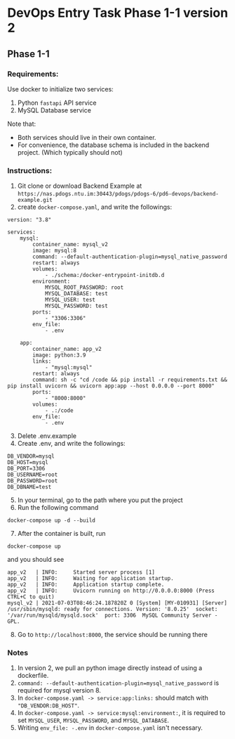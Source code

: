 # DevOps Entry Task Phase 1-1 version 2

## Phase 1-1 

### Requirements:
Use docker to initialize two services:
1. Python `fastapi` API service
2. MySQL Database service

Note that:
- Both services should live in their own container.
- For convenience, the database schema is included in the backend project. (Which typically should not)

### Instructions:
1. Git clone or download Backend Example at `https://nas.pdogs.ntu.im:30443/pdogs/pdogs-6/pd6-devops/backend-example.git`
2. create `docker-compose.yaml`, and write the followings:
```shell
version: "3.8"

services:
    mysql:
        container_name: mysql_v2
        image: mysql:8
        command: --default-authentication-plugin=mysql_native_password
        restart: always        
        volumes:
            - ./schema:/docker-entrypoint-initdb.d
        environment:
            MYSQL_ROOT_PASSWORD: root
            MYSQL_DATABASE: test
            MYSQL_USER: test
            MYSQL_PASSWORD: test
        ports:
            - "3306:3306"
        env_file: 
            - .env

    app:
        container_name: app_v2
        image: python:3.9
        links: 
            - "mysql:mysql"
        restart: always
        command: sh -c "cd /code && pip install -r requirements.txt && pip install uvicorn && uvicorn app:app --host 0.0.0.0 --port 8000"
        ports:
            - "8000:8000"
        volumes:
            - .:/code       
        env_file: 
            - .env
```
3. Delete .env.example
4. Create .env, and write the followings:
```shell
DB_VENDOR=mysql
DB_HOST=mysql
DB_PORT=3306
DB_USERNAME=root
DB_PASSWORD=root
DB_DBNAME=test
```
5. In your terminal, go to the path where you put the project
6. Run the following command
```shell
docker-compose up -d --build
```
7. After the container is built, run
```shell
docker-compose up
```
  and you should see 
```shell
app_v2   | INFO:     Started server process [1]
app_v2   | INFO:     Waiting for application startup.
app_v2   | INFO:     Application startup complete.
app_v2   | INFO:     Uvicorn running on http://0.0.0.0:8000 (Press CTRL+C to quit)
mysql_v2 | 2021-07-03T08:46:24.187820Z 0 [System] [MY-010931] [Server] /usr/sbin/mysqld: ready for connections. Version: '8.0.25'  socket: '/var/run/mysqld/mysqld.sock'  port: 3306  MySQL Community Server - GPL.
```
8. Go to `http://localhost:8000`, the service should be running there

### Notes
1. In version 2, we pull an python image directly instead of using a dockerfile.
2. `command: --default-authentication-plugin=mysql_native_password` is required for mysql version 8.
3. In `docker-compose.yaml -> service:app:links:` should match with `"DB_VENDOR:DB_HOST"`.
4. In `docker-compose.yaml -> service:mysql:environment:`, it is required to set `MYSQL_USER`, `MYSQL_PASSWORD`, and `MYSQL_DATABASE`.
5. Writing `env_file: -.env` in `docker-compose.yaml` isn't necessary.